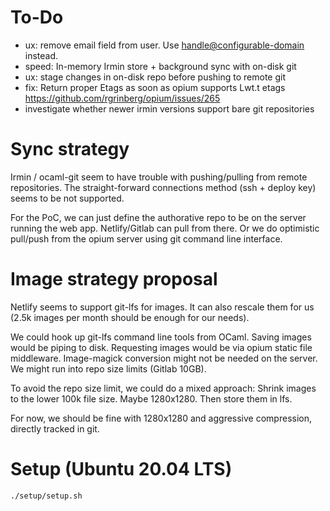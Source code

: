 # To-Do

- ux: remove email field from user. Use <handle@configurable-domain>
  instead.
- speed: In-memory Irmin store + background sync with on-disk git
- ux: stage changes in on-disk repo before pushing to remote git
- fix: Return proper Etags as soon as opium supports Lwt.t etags
  https://github.com/rgrinberg/opium/issues/265
- investigate whether newer irmin versions support bare git repositories

# Sync strategy

Irmin / ocaml-git seem to have trouble with pushing/pulling from remote
repositories. The straight-forward connections method (ssh + deploy key)
seems to be not supported.

For the PoC, we can just define the authorative repo to be on the server
running the web app. Netlify/Gitlab can pull from there. Or we do
optimistic pull/push from the opium server using git command line
interface.

# Image strategy proposal

Netlify seems to support git-lfs for images. It can also rescale them
for us (2.5k images per month should be enough for our needs).

We could hook up git-lfs command line tools from OCaml. Saving images
would be piping to disk. Requesting images would be via opium static
file middleware. Image-magick conversion might not be needed on the
server. We might run into repo size limits (Gitlab 10GB).

To avoid the repo size limit, we could do a mixed approach: Shrink
images to the lower 100k file size. Maybe 1280x1280. Then store them in
lfs.

For now, we should be fine with 1280x1280 and aggressive compression,
directly tracked in git.

# Setup (Ubuntu 20.04 LTS)

```shell
./setup/setup.sh
```

